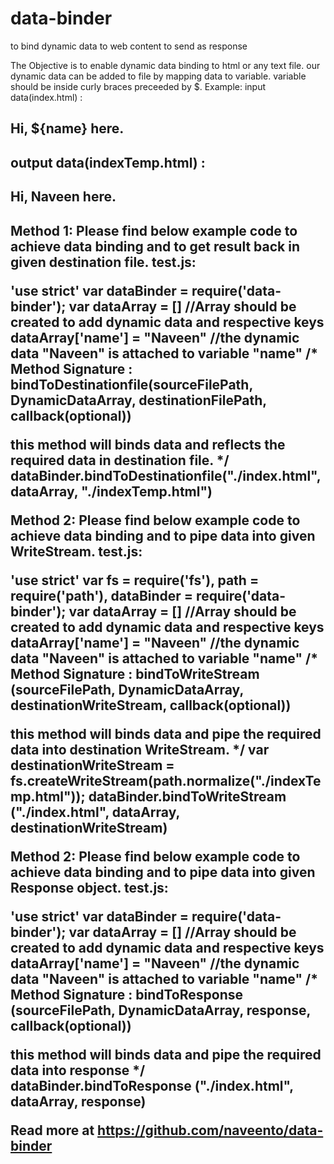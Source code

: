 # data-binder
to bind dynamic data to web content to send as response 


The Objective is to enable dynamic data binding to html or any text file.
our dynamic data can be added to file by mapping data to variable. variable should be inside curly braces preceeded by $.
Example: 
input data(index.html) :
<html>
	<head>
	<head>
	<body>
		<h2>Hi, ${name} here.<h2>
	<body>
</html>

output data(indexTemp.html) :
<html>
	<head>
	<head>
	<body>
		<h2>Hi, Naveen here.<h2>
	<body>
</html>

Method 1:
Please find below example code to achieve data binding and to get result back in given destination file.
test.js:

'use strict'
var dataBinder = require('data-binder');
var dataArray = [] //Array should be created to add dynamic data and respective keys
dataArray['name'] = "Naveen" //the dynamic data "Naveen" is attached to variable "name"
/*
Method Signature : bindToDestinationfile(sourceFilePath, DynamicDataArray, destinationFilePath, callback(optional))

this method will binds data and reflects the required data in destination file.
*/
dataBinder.bindToDestinationfile("./index.html", dataArray, "./indexTemp.html")


Method 2:
Please find below example code to achieve data binding and to pipe data into given WriteStream.
test.js:

'use strict'
var fs = require('fs'),
	path = require('path'),
	dataBinder = require('data-binder');
var dataArray = [] //Array should be created to add dynamic data and respective keys
dataArray['name'] = "Naveen" //the dynamic data "Naveen" is attached to variable "name"
/*
Method Signature : bindToWriteStream (sourceFilePath, DynamicDataArray, destinationWriteStream, callback(optional))

this method will binds data and pipe the required data into destination WriteStream.
*/
var destinationWriteStream = fs.createWriteStream(path.normalize("./indexTemp.html"));
dataBinder.bindToWriteStream ("./index.html", dataArray, destinationWriteStream)


Method 2:
Please find below example code to achieve data binding and to pipe data into given Response object.
test.js:

'use strict'
var dataBinder = require('data-binder');
var dataArray = [] //Array should be created to add dynamic data and respective keys
dataArray['name'] = "Naveen" //the dynamic data "Naveen" is attached to variable "name"
/*
Method Signature : bindToResponse (sourceFilePath, DynamicDataArray, response, callback(optional))

this method will binds data and pipe the required data into response
*/
dataBinder.bindToResponse ("./index.html", dataArray, response)

Read more at https://github.com/naveento/data-binder


